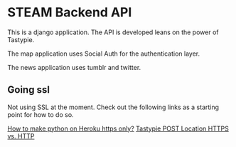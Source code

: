 # STEAM Backend API

This is a django application. The API is developed leans on the power of Tastypie.

The map application uses Social Auth for the authentication layer.

The news application uses tumblr and twitter.


## Going ssl

Not using SSL at the moment. Check out the following links as a starting point for how to do so.

[How to make python on Heroku https only?][heroku-https-so]
[Tastypie POST Location HTTPS vs. HTTP][tastypie-https-so]


[heroku-https-so]:http://stackoverflow.com/questions/8436666/how-to-make-python-on-heroku-https-only
[tastypie-https-so]:http://stackoverflow.com/questions/12488285/tastypie-post-location-https-vs-http